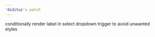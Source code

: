 ```yaml
---
'diditui': patch
---
```


conditionally render label in select dropdown trigger to avoid unwanted styles
